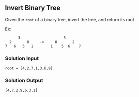 ## Invert Binary Tree
Given the `root` of a binary tree, invert the tree, and
return its root  

Ex:
```
      3                    3
  2       8     ->     8       2
7   6   5   1        1    5  6    7 
```

### Solution Input
```
root = [4,2,7,1,3,6,9]
```

### Solution Output
```
[4,7,2,9,6,3,1]
```
